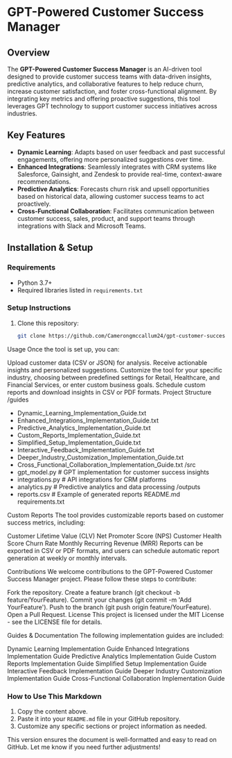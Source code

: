 # GPT-Powered Customer Success Manager

## Overview
The **GPT-Powered Customer Success Manager** is an AI-driven tool designed to provide customer success teams with data-driven insights, predictive analytics, and collaborative features to help reduce churn, increase customer satisfaction, and foster cross-functional alignment. By integrating key metrics and offering proactive suggestions, this tool leverages GPT technology to support customer success initiatives across industries.

## Key Features
- **Dynamic Learning**: Adapts based on user feedback and past successful engagements, offering more personalized suggestions over time.
- **Enhanced Integrations**: Seamlessly integrates with CRM systems like Salesforce, Gainsight, and Zendesk to provide real-time, context-aware recommendations.
- **Predictive Analytics**: Forecasts churn risk and upsell opportunities based on historical data, allowing customer success teams to act proactively.
- **Cross-Functional Collaboration**: Facilitates communication between customer success, sales, product, and support teams through integrations with Slack and Microsoft Teams.

## Installation & Setup

### Requirements
- Python 3.7+
- Required libraries listed in `requirements.txt`

### Setup Instructions
1. Clone this repository:
   ```bash
   git clone https://github.com/Camerongmccallum24/gpt-customer-success-manager

Usage
Once the tool is set up, you can:

Upload customer data (CSV or JSON) for analysis.
Receive actionable insights and personalized suggestions.
Customize the tool for your specific industry, choosing between predefined settings for Retail, Healthcare, and Financial Services, or enter custom business goals.
Schedule custom reports and download insights in CSV or PDF formats.
Project Structure
/guides
  - Dynamic_Learning_Implementation_Guide.txt
  - Enhanced_Integrations_Implementation_Guide.txt
  - Predictive_Analytics_Implementation_Guide.txt
  - Custom_Reports_Implementation_Guide.txt
  - Simplified_Setup_Implementation_Guide.txt
  - Interactive_Feedback_Implementation_Guide.txt
  - Deeper_Industry_Customization_Implementation_Guide.txt
  - Cross_Functional_Collaboration_Implementation_Guide.txt
/src
  - gpt_model.py  # GPT implementation for customer success insights
  - integrations.py  # API integrations for CRM platforms
  - analytics.py  # Predictive analytics and data processing
/outputs
  - reports.csv  # Example of generated reports
README.md
requirements.txt

Custom Reports
The tool provides customizable reports based on customer success metrics, including:

Customer Lifetime Value (CLV)
Net Promoter Score (NPS)
Customer Health Score
Churn Rate
Monthly Recurring Revenue (MRR)
Reports can be exported in CSV or PDF formats, and users can schedule automatic report generation at weekly or monthly intervals.

Contributions
We welcome contributions to the GPT-Powered Customer Success Manager project. Please follow these steps to contribute:

Fork the repository.
Create a feature branch (git checkout -b feature/YourFeature).
Commit your changes (git commit -m 'Add YourFeature').
Push to the branch (git push origin feature/YourFeature).
Open a Pull Request.
License
This project is licensed under the MIT License - see the LICENSE file for details.

Guides & Documentation
The following implementation guides are included:

Dynamic Learning Implementation Guide
Enhanced Integrations Implementation Guide
Predictive Analytics Implementation Guide
Custom Reports Implementation Guide
Simplified Setup Implementation Guide
Interactive Feedback Implementation Guide
Deeper Industry Customization Implementation Guide
Cross-Functional Collaboration Implementation Guide


### How to Use This Markdown
1. Copy the content above.
2. Paste it into your `README.md` file in your GitHub repository.
3. Customize any specific sections or project information as needed.

This version ensures the document is well-formatted and easy to read on GitHub. Let me know if you need further adjustments!
